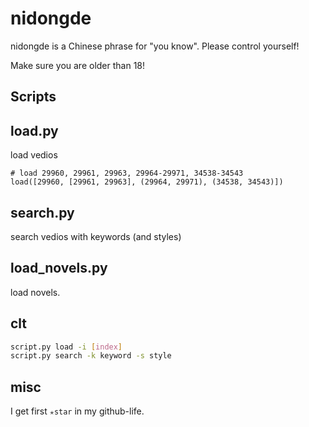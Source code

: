 # nidongde
nidongde is a Chinese phrase for "you know". Please control yourself!

Make sure you are older than 18!


## Scripts

## load.py
load vedios

```
# load 29960, 29961, 29963, 29964-29971, 34538-34543
load([29960, [29961, 29963], (29964, 29971), (34538, 34543)])
```

## search.py
search vedios with keywords (and styles)

## load_novels.py
load novels.

## clt

```bash
script.py load -i [index]
script.py search -k keyword -s style
```

## misc
I get first `✭star` in my github-life.
